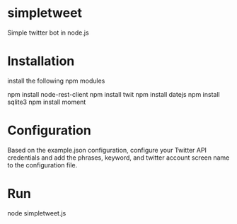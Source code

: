 simpletweet
===========

Simple twitter bot in node.js

Installation
============

install the following npm modules

npm install node-rest-client
npm install twit
npm install datejs
npm install sqlite3
npm install moment

Configuration
=============

Based on the example.json configuration, configure your Twitter API credentials and add the phrases, keyword, and twitter account screen name to the configuration file.

Run
===

node simpletweet.js
